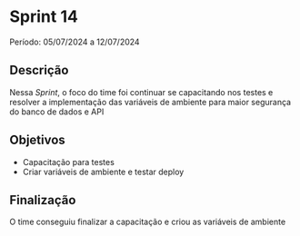 # Sprint 14

Período: 05/07/2024 a 12/07/2024

## Descrição

Nessa _Sprint_, o foco do time foi continuar se capacitando nos testes e resolver a implementação das variáveis de ambiente para maior segurança do banco de dados e API

## Objetivos

- Capacitação para testes
- Criar variáveis de ambiente e testar deploy

## Finalização
O time conseguiu finalizar a capacitação e criou as variáveis de ambiente
